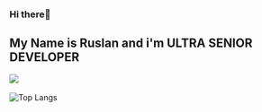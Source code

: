 ### Hi there👋
## My Name is Ruslan and i'm ULTRA SENIOR DEVELOPER 

![](https://komarev.com/ghpvc/?username=ruslanguliyev)
<br/>
<br/>
![Top Langs](https://github-readme-stats.vercel.app/api/top-langs/?username=ruslanguliyev&layout=compact)
